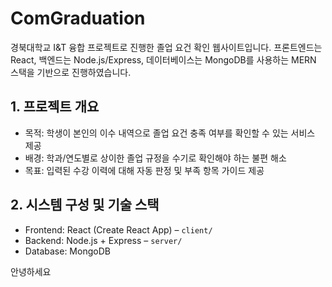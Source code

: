 # ComGraduation

경북대학교 I&T 융합 프로젝트로 진행한 졸업 요건 확인 웹사이트입니다. 프론트엔드는 React, 백엔드는 Node.js/Express, 데이터베이스는 MongoDB를 사용하는 MERN 스택을 기반으로 진행하였습니다.

## 1. 프로젝트 개요
- 목적: 학생이 본인의 이수 내역으로 졸업 요건 충족 여부를 확인할 수 있는 서비스 제공
- 배경: 학과/연도별로 상이한 졸업 규정을 수기로 확인해야 하는 불편 해소
- 목표: 입력된 수강 이력에 대해 자동 판정 및 부족 항목 가이드 제공

## 2. 시스템 구성 및 기술 스택
- Frontend: React (Create React App) – `client/`
- Backend: Node.js + Express – `server/`
- Database: MongoDB

안녕하세요